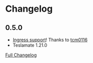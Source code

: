 # Changelog

## 0.5.0

* [Ingress support](https://github.com/matt-FFFFFF/hassio-addon-teslamate/pull/1)! Thanks to [tcm0116](https://github.com/tcm0116)
* Teslamate 1.21.0

[Full Changelog](https://github.com/matt-FFFFFF/hassio-addon-teslamate/blob/master/teslamate/CHANGELOG-FULL.md)
